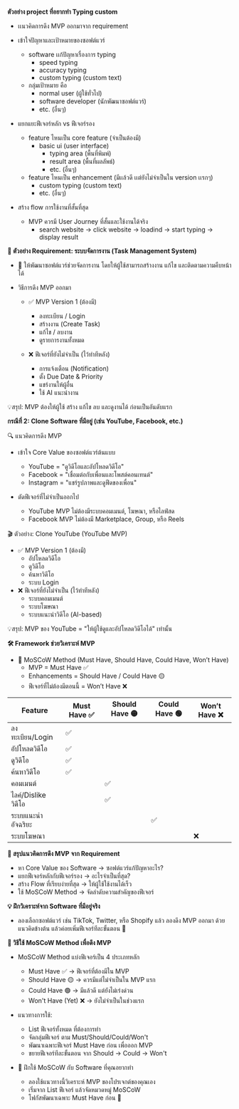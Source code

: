 **ตัวอย่าง project ที่อยากทำ Typing custom**

- เเนวคิดการดึง MVP ออกมาจาก requirement

- เข้าใจปัญหาและเป้าหมายของซอฟต์แวร์
  - software เเก้ปัญหาเรื่องการ typing
    - speed typing
    - accuracy typing
    - custom typing (custom text)
  - กลุ่มเป้าหมาย คือ 
    - normal user (ผู้ใช้ทั่วไป)
    - software developer (นักพัฒนาซอฟต์แวร์)
    - etc. (อื่นๆ)
- แยกแยะฟีเจอร์หลัก vs ฟีเจอร์รอง
  - feature ไหนเป็น core feature (จำเป็นต้องมี)
    - basic ui (user interface)
      - typing area (พื้นที่พิมพ์)
      - result area (พื้นที่ผลลัพธ์)
      - etc. (อื่นๆ)
  - feature ไหนเป็น enhancement (มีเเล้วดี เเต่ยังไม่จำเป็นใน version เเรกๆ)
    - custom typing (custom text)
    - etc. (อื่นๆ)
- สร้าง flow การใช้งานที่สั้นที่สุด
  - MVP ควรมี User Journey ที่สั้นและใช้งานได้จริง
    - search website -> click website -> loadind -> start typing -> display result
  
**🎯 ตัวอย่าง Requirement: ระบบจัดการงาน (Task Management System)**
  - 📌 ให้พัฒนาซอฟต์แวร์ช่วยจัดการงาน โดยให้ผู้ใช้สามารถสร้างงาน แก้ไข และติดตามความคืบหน้าได้

- วิธีการดึง MVP ออกมา

  - ✅ MVP Version 1 (ต้องมี)
    - ลงทะเบียน / Login
    - สร้างงาน (Create Task)
    - แก้ไข / ลบงาน
    - ดูรายการงานทั้งหมด

  - ❌ ฟีเจอร์ที่ยังไม่จำเป็น (ไว้ทำทีหลัง)
    - การแจ้งเตือน (Notification)
    - ตั้ง Due Date & Priority
    - แชร์งานให้ผู้อื่น
    - ใช้ AI แนะนำงาน

💡สรุป: MVP ต้องให้ผู้ใช้ สร้าง แก้ไข ลบ และดูงานได้ ก่อนเป็นอันดับแรก

**กรณีที่ 2: Clone Software ที่มีอยู่ (เช่น YouTube, Facebook, etc.)**

🔍 แนวคิดการดึง MVP
- เข้าใจ Core Value ของซอฟต์แวร์ต้นแบบ
    - YouTube = "ดูวิดีโอและอัปโหลดวิดีโอ"
    - Facebook = "เชื่อมต่อกับเพื่อนและโพสต์คอนเทนต์"
    - Instagram = "แชร์รูปภาพและดูฟีดของเพื่อน"

- ตัดฟีเจอร์ที่ไม่จำเป็นออกไป
    - YouTube MVP ไม่ต้องมีระบบคอมเมนต์, โฆษณา, หรือไลฟ์สด
    - Facebook MVP ไม่ต้องมี Marketplace, Group, หรือ Reels

🎬 ตัวอย่าง: Clone YouTube (YouTube MVP)
- ✅ MVP Version 1 (ต้องมี)
    - อัปโหลดวิดีโอ
    - ดูวิดีโอ
    - ค้นหาวิดีโอ
    - ระบบ Login
- ❌ ฟีเจอร์ที่ยังไม่จำเป็น (ไว้ทำทีหลัง)
    - ระบบคอมเมนต์
    - ระบบโฆษณา
    - ระบบแนะนำวิดีโอ (AI-based)

💡สรุป: MVP ของ YouTube = "ให้ผู้ใช้ดูและอัปโหลดวิดีโอได้" เท่านั้น

**🛠 Framework ช่วยวิเคราะห์ MVP**

- 📌 MoSCoW Method (Must Have, Should Have, Could Have, Won’t Have)
    - MVP = Must Have ✅
    - Enhancements = Should Have / Could Have 🟡
    - ฟีเจอร์ที่ไม่ต้องมีตอนนี้ = Won’t Have ❌

| Feature          | Must Have ✅ | Should Have 🟡 | Could Have 🟢 | Won’t Have ❌ |
| ---------------- | ----------- | ------------- | ------------ | ------------ |
| ลงทะเบียน/Login   | ✅           |               |              |              |
| อัปโหลดวิดีโอ       | ✅           |               |              |              |
| ดูวิดีโอ            | ✅           |               |              |              |
| ค้นหาวิดีโอ         | ✅           |               |              |              |
| คอมเมนต์          |             | ✅             |              |              |
| ไลค์/Dislike วิดีโอ |             | ✅             |              |              |
| ระบบแนะนำอัจฉริยะ   |             |               | ✅            |              |
| ระบบโฆษณา        |             |               |              | ❌            |


**🚀 สรุปแนวคิดการดึง MVP จาก Requirement**
   - หา Core Value ของ Software → ซอฟต์แวร์แก้ปัญหาอะไร?
   - แยกฟีเจอร์หลักกับฟีเจอร์รอง → อะไรจำเป็นที่สุด?
   - สร้าง Flow ที่เรียบง่ายที่สุด → ให้ผู้ใช้ใช้งานได้เร็ว
   - ใช้ MoSCoW Method → จัดลำดับความสำคัญของฟีเจอร์


**💡 ฝึกวิเคราะห์จาก Software ที่มีอยู่จริง**
  - ลองเลือกซอฟต์แวร์ เช่น TikTok, Twitter, หรือ Shopify แล้ว ลองดึง MVP ออกมา ด้วยแนวคิดข้างต้น แล้วค่อยเพิ่มฟีเจอร์ทีละขั้นตอน 🚀


**🚀 วิธีใช้ MoSCoW Method เพื่อดึง MVP**
- MoSCoW Method แบ่งฟีเจอร์เป็น 4 ประเภทหลัก
    - Must Have ✅ → ฟีเจอร์ที่ต้องมีใน MVP
    - Should Have 🟡 → ควรมีแต่ไม่จำเป็นใน MVP แรก
    - Could Have 🟢 → มีแล้วดี แต่ยังไม่เร่งด่วน
    - Won't Have (Yet) ❌ → ยังไม่จำเป็นในช่วงแรก

- แนวทางการใช้:
    - List ฟีเจอร์ทั้งหมด ที่ต้องการทำ
    - จัดกลุ่มฟีเจอร์ ตาม Must/Should/Could/Won't
    - พัฒนาเฉพาะฟีเจอร์ Must Have ก่อน เพื่อออก MVP
    - ขยายฟีเจอร์ทีละขั้นตอน จาก Should → Could → Won't

- 🎯 ฝึกใช้ MoSCoW กับ Software ที่คุณอยากทำ
    - ลองใช้แนวทางนี้วิเคราะห์ MVP ของโปรเจกต์ของคุณเอง
    - เริ่มจาก List ฟีเจอร์ แล้วจัดหมวดหมู่ MoSCoW
    - โฟกัสพัฒนาเฉพาะ Must Have ก่อน 🚀